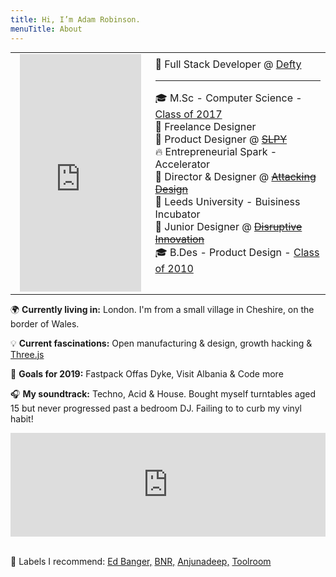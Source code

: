 ```yaml
---
title: Hi, I’m Adam Robinson.
menuTitle: About
---
```

<style>

table {
  border-collapse: collapse;
  margin: 0;
  padding: 0;
  width: 100%;
  table-layout: fixed;
}

table caption {
  font-size: 1.5em;
  margin: .5em 0 .75em;
}

table th,
table td {
  padding-left: 15px;
  text-align: left;
}

table th {
  font-size: .85em;
  letter-spacing: .1em;
  text-transform: uppercase;
}

@media screen and (max-width: 600px) {
  table {
    border: 0;
  }

  table caption {
    font-size: 1.3em;
  }
  
  table thead {
    border: none;
    clip: rect(0 0 0 0);
    height: 1px;
    margin: -1px;
    overflow: hidden;
    padding: 0;
    position: absolute;
    width: 1px;
  }
  
  table tr {
    
    display: block;
    margin-bottom: .625em;
  }
  
  table td {
    display: block;
    text-align: left;
     padding-left: 0px;
  }
  
  table td::before {
    /*
    * aria-label has no advantage, it won't be read inside a table
    content: attr(aria-label);
    */
    content: attr(data-label);
    float: left;
    font-weight: bold;
    text-transform: uppercase;
  }
  
  table td:last-child {
    border-bottom: 0;
  }
}
</style>

<table> 
  <tbody>
    <tr>
      <td ><iframe id="adam-face-3d" width="100%" height="380" scrolling="no" frameborder="no" src="https://www.adamrobinson.dev"></iframe> </td>
      <td >
👔 Full Stack Developer @ <a href="https://defty.com/">Defty</a><br>
<hr>
🎓 M.Sc - Computer Science - <a href="https://www.birmingham.ac.uk/postgraduate/courses/taught/computer-science/computer-science.aspx">Class of 2017</a><br>
👔 Freelance Designer<br>
👔 Product Designer @ <strike><a href="https://www.attackingpixels.com/SLPY-Wearable-Sleeping-Bag/">SLPY</a><br></strike>
🔥 Entrepreneurial Spark - Accelerator<br>
👔 Director & Designer @ <strike><a href="https://www.attackingpixels.com/Attacking-Design/">Attacking Design</a></strike><br>
🐣 Leeds University - Buisiness Incubator<br>
👔 Junior Designer @ <strike><a href="http://www.disruptive-innovation.co.uk/">Disruptive Innovation</a></strike><br>
🎓 B.Des - Product Design - <a href="https://engineering.leeds.ac.uk/product-design">Class of 2010</a><br>
<br>
</td>
</tr>
  </tbody>
</table>

<script>

$(document).ready(function() {
  $('#adam-face-3d').load(function(){
    document.getElementById('adam-face-3d').contentDocument.location.reload(true);
  });
});
</script>

🌍 <strong>Currently living in:</strong> London. I'm from a small village in Cheshire, on the border of Wales. 

💡 <strong>Current fascinations:</strong> Open manufacturing & design, growth hacking & [Three.js](https://threejs.org/)
 
🥅 <strong>Goals for 2019:</strong> Fastpack Offas Dyke, Visit Albania & Code more

🎧 <strong>My soundtrack:</strong> Techno, Acid & House. Bought myself turntables aged 15 but never progressed past a bedroom DJ. Failing to to curb my vinyl habit!

<iframe width="100%" height="166" scrolling="no" frameborder="no" allow="autoplay" src="https://w.soundcloud.com/player/?url=https%3A//api.soundcloud.com/tracks/156893117&color=%23ff5500&auto_play=false&hide_related=false&show_comments=true&show_user=true&show_reposts=false&show_teaser=true"></iframe>

<br>💽 Labels I recommend: [Ed Banger,](https://www.youtube.com/channel/UCR8zOlF04Q6gdZIeMtCJZgQ)
[BNR,](https://www.youtube.com/user/boysnoizerecofficial)
[Anjunadeep,](https://www.youtube.com/user/anjunadeep) 
[Toolroom](https://www.youtube.com/user/toolroomrecords)
